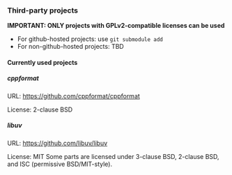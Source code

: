 ### Third-party projects

**IMPORTANT: ONLY projects with GPLv2-compatible licenses can be used**

- For github-hosted projects: use `git submodule add`
- For non-github-hosted projects: TBD

#### Currently used projects

##### cppformat

URL: https://github.com/cppformat/cppformat

License: 2-clause BSD

##### libuv

URL: https://github.com/libuv/libuv

License: MIT
Some parts are licensed under 3-clause BSD, 2-clause BSD, and ISC (permissive BSD/MIT-style).
